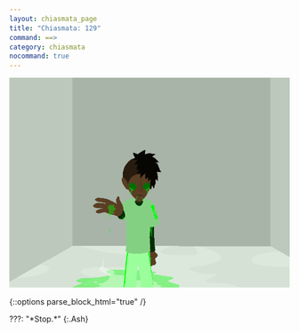 ```yaml
---
layout: chiasmata_page
title: "Chiasmata: 129"
command: ==>
category: chiasmata
nocommand: true
---
```


![129](/chiasmata/images/narrative/128.png)

{::options parse_block_html="true" /}
<div class="dialogue">
???: "*Stop.*" 
{:.Ash}
</div>
